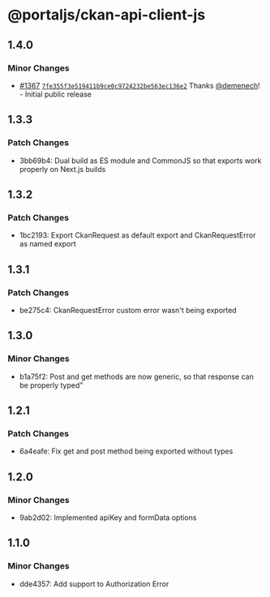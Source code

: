 # @portaljs/ckan-api-client-js

## 1.4.0

### Minor Changes

- [#1367](https://github.com/datopian/portaljs/pull/1367) [`7fe355f3e519411b9ce0c9724232be563ec136e2`](https://github.com/datopian/portaljs/commit/7fe355f3e519411b9ce0c9724232be563ec136e2) Thanks [@demenech](https://github.com/demenech)! - Initial public release

## 1.3.3

### Patch Changes

- 3bb69b4: Dual build as ES module and CommonJS so that exports work properly on Next.js builds

## 1.3.2

### Patch Changes

- 1bc2193: Export CkanRequest as default export and CkanRequestError as named export

## 1.3.1

### Patch Changes

- be275c4: CkanRequestError custom error wasn't being exported

## 1.3.0

### Minor Changes

- b1a75f2: Post and get methods are now generic, so that response can be properly typed"

## 1.2.1

### Patch Changes

- 6a4eafe: Fix get and post method being exported without types

## 1.2.0

### Minor Changes

- 9ab2d02: Implemented apiKey and formData options

## 1.1.0

### Minor Changes

- dde4357: Add support to Authorization Error
